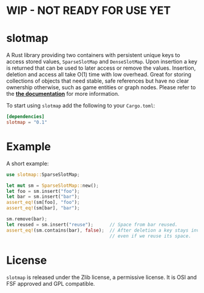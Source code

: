 # WIP - NOT READY FOR USE YET

# slotmap

A Rust library providing two containers with persistent unique keys to access
stored values, `SparseSlotMap` and `DenseSlotMap`. Upon insertion a key is
returned that can be used to later access or remove the values. Insertion,
deletion and access all take O(1) time with low overhead. Great for storing
collections of objects that need stable, safe references but have no clear
ownership otherwise, such as game entities or graph nodes. Please refer to the
[**the documentation**](https://docs.rs/slotmap) for more information.

To start using `slotmap` add the following to your `Cargo.toml`:

```toml
[dependencies]
slotmap = "0.1"
```

# Example

A short example:

```rust
use slotmap::SparseSlotMap;

let mut sm = SparseSlotMap::new();
let foo = sm.insert("foo");
let bar = sm.insert("bar");
assert_eq!(sm[foo], "foo");
assert_eq!(sm[bar], "bar");

sm.remove(bar);
let reused = sm.insert("reuse");      // Space from bar reused.
assert_eq!(sm.contains(bar), false);  // After deletion a key stays invalid,
                                      // even if we reuse its space.
```

# License

`slotmap` is released under the Zlib license, a permissive license. It is
OSI and FSF approved and GPL compatible.
